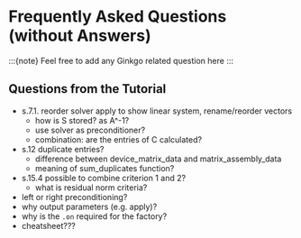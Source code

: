 # Frequently Asked Questions (without Answers)

:::{note}
Feel free to add any Ginkgo related question here
:::

## Questions from the Tutorial

- s.7.1. reorder solver apply to show linear system, rename/reorder vectors
  - how is S stored? as A^-1?
  - use solver as preconditioner?
  - combination: are the entries of C calculated?
- s.12 duplicate entries?
  - difference between device_matrix_data and matrix_assembly_data
  - meaning of sum_duplicates function?
- s.15.4 possible to combine criterion 1 and 2?
  - what is residual norm criteria?
- left or right preconditioning?
- why output parameters (e.g. apply)?
- why is the `.on` required for the factory?
- cheatsheet???